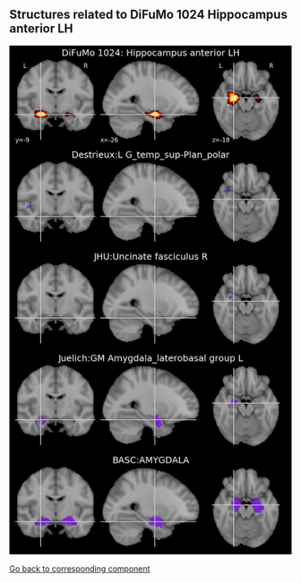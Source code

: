 


## Structures related to DiFuMo 1024 Hippocampus anterior LH

![877](877.jpg "Structures related to DiFuMo 1024 Hippocampus anterior LH")

[Go back to corresponding component](https://parietal-inria.github.io/DiFuMo/1024/html/877.html)